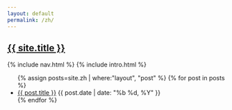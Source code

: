 ```yaml
---
layout: default
permalink: /zh/
---
```

<div class="home">
	<section class="site-header">
		<h1 class="smallcap"><a class="site-title" href="{{ '/' | prepend: site.baseurl | prepend: site.url }}">{{ site.title }}</a></h1>
		{% include nav.html %}
		{% include intro.html %}
	</section>
	<section>
		<ul class="post-list">
            {% assign posts=site.zh | where:"layout", "post" %}
			{% for post in posts  %}
			<li>
				<a href="{{ post.url | prepend: site.baseurl | prepend: site.url }}">{{ post.title }}</a> <time datetime="{{ post.date | date_to_xmlschema }}">{{ post.date | date: "%b %d, %Y" }}</time>
			</li>
			{% endfor %}
		</ul>
	</section>
</div>
